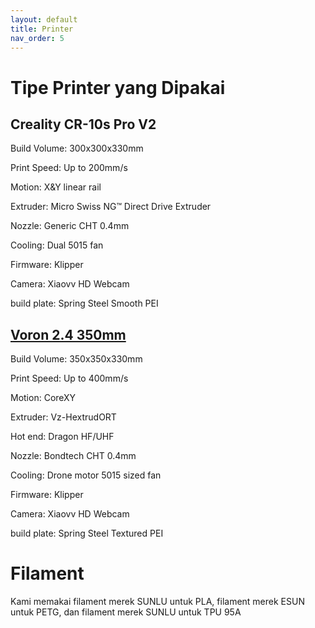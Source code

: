 ```yaml
---
layout: default
title: Printer
nav_order: 5
---
```


# Tipe Printer yang Dipakai

## Creality CR-10s Pro V2

Build Volume:   300x300x330mm

Print Speed:    Up to 200mm/s

Motion:         X&Y linear rail 

Extruder:       Micro Swiss NG™ Direct Drive Extruder

Nozzle:         Generic CHT 0.4mm

Cooling:        Dual 5015 fan

Firmware:       Klipper

Camera:         Xiaovv HD Webcam

build plate:    Spring Steel Smooth PEI


## [Voron 2.4 350mm](https://vorondesign.com/voron2.4)

Build Volume:   350x350x330mm

Print Speed:    Up to 400mm/s

Motion:         CoreXY

Extruder:       Vz-HextrudORT

Hot end:        Dragon HF/UHF

Nozzle:         Bondtech CHT 0.4mm

Cooling:        Drone motor 5015 sized fan

Firmware:       Klipper

Camera:         Xiaovv HD Webcam

build plate:    Spring Steel Textured PEI

# Filament

Kami memakai filament merek SUNLU untuk PLA, filament merek ESUN untuk PETG, dan filament merek SUNLU untuk TPU 95A


